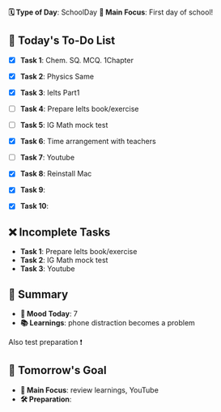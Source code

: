 **🗓️ Type of Day**: SchoolDay
**🎯 Main Focus**: First day of school!

## 📝 Today's To-Do List
- [x] **Task 1**: Chem. SQ. MCQ. 1Chapter
- [x] **Task 2**: Physics Same
- [x] **Task 3**: Ielts Part1
- [ ] **Task 4**: Prepare Ielts book/exercise
- [ ] **Task 5**: IG Math mock test
- [x] **Task 6**: Time arrangement with teachers
- [ ] **Task 7**: Youtube
- [x] **Task 8**: Reinstall Mac 
- [x] **Task 9**: 
- [x] **Task 10**: 


## ❌ Incomplete Tasks
- **Task 1**: Prepare Ielts book/exercise
- **Task 2**: IG Math mock test
- **Task 3**: Youtube

## 🌟 Summary
- **🙂 Mood Today**: 7
- **📚 Learnings**: phone distraction becomes a problem 

Also test preparation ❗️

## 🎯 Tomorrow's Goal
- **🎯 Main Focus**: review learnings, YouTube
- **🛠️ Preparation**: 
